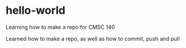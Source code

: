 # hello-world
Learning how to make a repo for CMSC 140

Learned how to make a repo, as well as how to commit, push and pull
